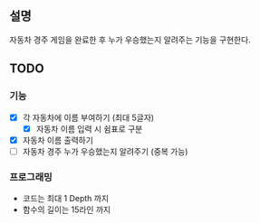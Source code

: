 ## 설명
자동차 경주 게임을 완료한 후 누가 우승했는지 알려주는 기능을 구현한다.

## TODO
### 기능
- [X] 각 자동차에 이름 부여하기 (최대 5글자)
  - [X] 자동차 이름 입력 시 쉼표로 구분
- [X] 자동차 이름 출력하기
- [ ] 자동차 경주 누가 우승했는지 알려주기 (중복 가능)

### 프로그래밍
- 코드는 최대 1 Depth 까지
- 함수의 길이는 15라인 까지
